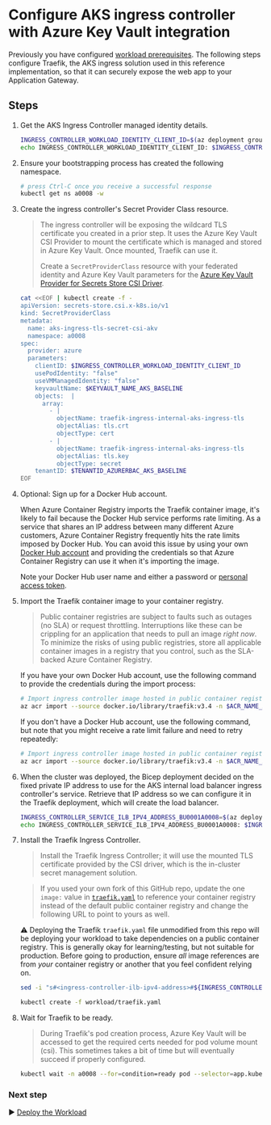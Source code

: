# Configure AKS ingress controller with Azure Key Vault integration

Previously you have configured [workload prerequisites](./08-workload-prerequisites.md). The following steps configure Traefik, the AKS ingress solution used in this reference implementation, so that it can securely expose the web app to your Application Gateway.

## Steps

1. Get the AKS Ingress Controller managed identity details.

   ```bash
   INGRESS_CONTROLLER_WORKLOAD_IDENTITY_CLIENT_ID=$(az deployment group show --resource-group rg-bu0001a0008 -n cluster-stamp --query properties.outputs.aksIngressControllerPodManagedIdentityClientId.value -o tsv)
   echo INGRESS_CONTROLLER_WORKLOAD_IDENTITY_CLIENT_ID: $INGRESS_CONTROLLER_WORKLOAD_IDENTITY_CLIENT_ID
   ```

1. Ensure your bootstrapping process has created the following namespace.

   ```bash
   # press Ctrl-C once you receive a successful response
   kubectl get ns a0008 -w
   ```

1. Create the ingress controller's Secret Provider Class resource.

   > The ingress controller will be exposing the wildcard TLS certificate you created in a prior step. It uses the Azure Key Vault CSI Provider to mount the certificate which is managed and stored in Azure Key Vault. Once mounted, Traefik can use it.
   >
   > Create a `SecretProviderClass` resource with your federated identity and Azure Key Vault parameters for the [Azure Key Vault Provider for Secrets Store CSI Driver](https://github.com/Azure/secrets-store-csi-driver-provider-azure).

   ```bash
   cat <<EOF | kubectl create -f -
   apiVersion: secrets-store.csi.x-k8s.io/v1
   kind: SecretProviderClass
   metadata:
     name: aks-ingress-tls-secret-csi-akv
     namespace: a0008
   spec:
     provider: azure
     parameters:
       clientID: $INGRESS_CONTROLLER_WORKLOAD_IDENTITY_CLIENT_ID
       usePodIdentity: "false"
       useVMManagedIdentity: "false"
       keyvaultName: $KEYVAULT_NAME_AKS_BASELINE
       objects:  |
         array:
           - |
             objectName: traefik-ingress-internal-aks-ingress-tls
             objectAlias: tls.crt
             objectType: cert
           - |
             objectName: traefik-ingress-internal-aks-ingress-tls
             objectAlias: tls.key
             objectType: secret
       tenantID: $TENANTID_AZURERBAC_AKS_BASELINE
   EOF
   ```

1. Optional: Sign up for a Docker Hub account.

   When Azure Container Registry imports the Traefik container image, it's likely to fail because the Docker Hub service performs rate limiting. As a service that shares an IP address between many different Azure customers, Azure Container Registry frequently hits the rate limits imposed by Docker Hub. You can avoid this issue by using your own [Docker Hub account](https://www.docker.com/pricing) and providing the credentials so that Azure Container Registry can use it when it's importing the image.

   Note your Docker Hub user name and either a password or [personal access token](https://docs.docker.com/docker-hub/access-tokens/).

1. Import the Traefik container image to your container registry.

   > Public container registries are subject to faults such as outages (no SLA) or request throttling. Interruptions like these can be crippling for an application that needs to pull an image *right now*. To minimize the risks of using public registries, store all applicable container images in a registry that you control, such as the SLA-backed Azure Container Registry.

   If you have your own Docker Hub account, use the following command to provide the credentials during the import process:

   ```bash
   # Import ingress controller image hosted in public container registries
   az acr import --source docker.io/library/traefik:v3.4 -n $ACR_NAME_AKS_BASELINE --username YOUR_DOCKER_HUB_USERNAME --password YOUR_DOCKER_HUB_PASSWORD_OR_PERSONAL_ACCESS_TOKEN
   ```

   If you don't have a Docker Hub account, use the following command, but note that you might receive a rate limit failure and need to retry repeatedly:

   ```bash
   # Import ingress controller image hosted in public container registries
   az acr import --source docker.io/library/traefik:v3.4 -n $ACR_NAME_AKS_BASELINE
   ```

1. When the cluster was deployed, the Bicep deployment decided on the fixed private IP address to use for the AKS internal load balancer ingress controller's service. Retrieve that IP address so we can configure it in the Traefik deployment, which will create the load balancer.

   ```bash
   INGRESS_CONTROLLER_SERVICE_ILB_IPV4_ADDRESS_BU0001A0008=$(az deployment group show -g rg-bu0001a0008 -n cluster-stamp --query properties.outputs.ilbIpAddress.value -o tsv)
   echo INGRESS_CONTROLLER_SERVICE_ILB_IPV4_ADDRESS_BU0001A0008: $INGRESS_CONTROLLER_SERVICE_ILB_IPV4_ADDRESS_BU0001A0008
   ```

1. Install the Traefik Ingress Controller.

   > Install the Traefik Ingress Controller; it will use the mounted TLS certificate provided by the CSI driver, which is the in-cluster secret management solution.

   > If you used your own fork of this GitHub repo, update the one `image:` value in [`traefik.yaml`](../../workload/traefik.yaml) to reference your container registry instead of the default public container registry and change the following URL to point to yours as well.

   :warning: Deploying the Traefik `traefik.yaml` file unmodified from this repo will be deploying your workload to take dependencies on a public container registry. This is generally okay for learning/testing, but not suitable for production. Before going to production, ensure *all* image references are from *your* container registry or another that you feel confident relying on.

   ```bash
   sed -i "s#<ingress-controller-ilb-ipv4-address>#${INGRESS_CONTROLLER_SERVICE_ILB_IPV4_ADDRESS_BU0001A0008}#g" workload/traefik.yaml

   kubectl create -f workload/traefik.yaml
   ```

1. Wait for Traefik to be ready.

   > During Traefik's pod creation process, Azure Key Vault will be accessed to get the required certs needed for pod volume mount (csi). This sometimes takes a bit of time but will eventually succeed if properly configured.

   ```bash
   kubectl wait -n a0008 --for=condition=ready pod --selector=app.kubernetes.io/name=traefik-ingress-ilb --timeout=90s
   ```

### Next step

:arrow_forward: [Deploy the Workload](./10-workload.md)
